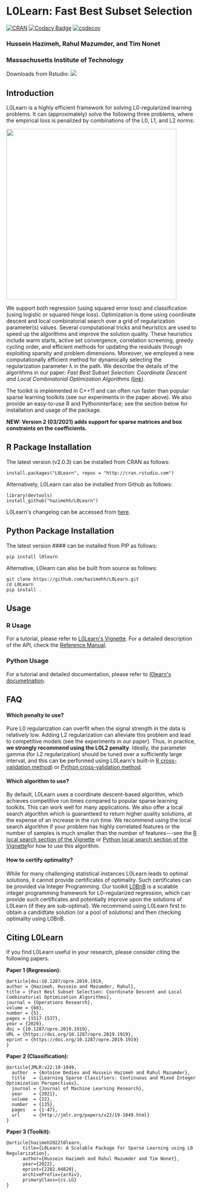 # L0Learn: Fast Best Subset Selection 
[![CRAN](https://www.r-pkg.org/badges/version/L0Learn)](https://cran.r-project.org/package=L0Learn) [![Codacy Badge](https://app.codacy.com/project/badge/Grade/7fd68c533fd1493288e7986df3cc6f6d)](https://www.codacy.com/gh/hazimehh/L0Learn/dashboard?utm_source=github.com&amp;utm_medium=referral&amp;utm_content=hazimehh/L0Learn&amp;utm_campaign=Badge_Grade) [![codecov](https://codecov.io/gh/hazimehh/L0Learn/branch/master/graph/badge.svg?token=QYDNA400OI)](https://codecov.io/gh/hazimehh/L0Learn)

### Hussein Hazimeh, Rahul Mazumder, and Tim Nonet
### Massachusetts Institute of Technology

Downloads from Rstudio: [![](https://cranlogs.r-pkg.org/badges/grand-total/L0Learn)](https://cran.rstudio.com/web/packages/L0Learn/index.html)

## Introduction
L0Learn is a highly efficient framework for solving L0-regularized learning problems. It can (approximately) solve the following three problems, where the empirical loss is penalized by combinations of the L0, L1, and L2 norms:

<img src="https://github.com/hazimehh/L0Learn/blob/master/misc/eqs.png" width = 450>

We support both regression (using squared error loss) and classification (using logistic or squared hinge loss). Optimization is done using coordinate descent and local combinatorial search over a grid of regularization parameter(s) values. Several  computational tricks and heuristics are used to speed up the algorithms and improve the solution quality. These heuristics include warm starts, active set convergence, correlation screening, greedy cycling order, and efficient methods for updating the residuals through exploiting sparsity and problem dimensions. Moreover, we employed a new computationally efficient method for dynamically selecting the regularization parameter λ in the path. We describe the details of the algorithms in our paper: *Fast Best Subset Selection: Coordinate Descent and Local Combinatorial Optimization Algorithms* ([link](https://pubsonline.informs.org/doi/10.1287/opre.2019.1919)). 

The toolkit is implemented in C++11 and can often run faster than popular sparse learning toolkits (see our experiments in the paper above). We also provide an easy-to-use R and Pythoninterface; see the section below for installation and usage of the package.

**NEW: Version 2 (03/2021) adds support for sparse matrices and box constraints on the coefficients.**

## R Package Installation
The latest version (v2.0.3) can be installed from CRAN as follows:
```{R}
install.packages("L0Learn", repos = "http://cran.rstudio.com")
```
Alternatively, L0Learn can also be installed from Github as follows:
```{R}
library(devtools)
install_github("hazimehh/L0Learn")
```
L0Learn's changelog can be accessed from [here](https://github.com/hazimehh/L0Learn/blob/master/ChangeLog).

## Python Package Installation
The latest version #### can be installed from PIP as follows:
```{python}
pip install l0learn
```
Alternative, L0learn can also be built from source as follows:
```{bash}
git clone https://github.com/hazimehh/L0Learn.git
cd L0Learn
pip install .
```


##  Usage
### R Usage
For a tutorial, please refer to [L0Learn's Vignette](https://cran.r-project.org/web/packages/L0Learn/vignettes/L0Learn-vignette.html). For a detailed description of the API, check the [Reference Manual](https://cran.r-project.org/web/packages/L0Learn/L0Learn.pdf).
### Python Usage
For a tutorial and detailed documentation, please refer to [l0learn's documetnation](https://tnonet.github.io/L0Learn/). 

## FAQ
#### Which penalty to use?
Pure L0 regularization can overfit when the signal strength in the data is relatively low. Adding L2 regularization can alleviate this problem and lead to competitive models (see the experiments in our paper). Thus, in practice, **we strongly  recommend using the L0L2 penalty**. Ideally, the parameter gamma (for L2 regularization) should be tuned over a sufficiently large interval, and this can be performed using L0Learn's built-in [R cross-validation method)](https://cran.r-project.org/web/packages/L0Learn/vignettes/L0Learn-vignette.html#cross-validation) or [Python cross-validation method](MISSING).

#### Which algorithm to use?
By default, L0Learn uses a coordinate descent-based algorithm, which achieves competitive run times compared to popular sparse learning toolkits. This can work well for many applications. We also offer a local search algorithm which is guarantteed to return higher quality solutions, at the expense of an increase in the run time. We recommend using the local search algorithm if your problem has highly correlated features or the number of samples is much smaller than the number of features---see the [R local search section of the Vignette](https://cran.r-project.org/web/packages/L0Learn/vignettes/L0Learn-vignette.html#higher-quality_solutions_using_local_search) or [Python local search section of the Vignette](https://cran.r-project.org/web/packages/L0Learn/vignettes/L0Learn-vignette.html#higher-quality_solutions_using_local_search)for how to use this algorithm.


#### How to certify optimality?
While for many challenging statistical instances L0Learn leads to optimal solutions, it cannot provide certificates of optimality. Such certificates can be provided via Integer Programming. Our toolkit [L0BnB](https://github.com/alisaab/l0bnb) is a scalable integer programming framework for L0-regularized regression, which can provide such certificates and potentially improve upon the solutions of L0Learn (if they are sub-optimal). We recommend using L0Learn first to obtain a candidtate solution (or a pool of solutions) and then checking optimality using L0BnB.


## Citing L0Learn
If you find L0Learn useful in your research, please consider citing the following papers.

**Paper 1 (Regression):**
```
@article{doi:10.1287/opre.2019.1919,
author = {Hazimeh, Hussein and Mazumder, Rahul},
title = {Fast Best Subset Selection: Coordinate Descent and Local Combinatorial Optimization Algorithms},
journal = {Operations Research},
volume = {68},
number = {5},
pages = {1517-1537},
year = {2020},
doi = {10.1287/opre.2019.1919},
URL = {https://doi.org/10.1287/opre.2019.1919},
eprint = {https://doi.org/10.1287/opre.2019.1919}
}
```

**Paper 2 (Classification):**
```
@article{JMLR:v22:19-1049,
  author  = {Antoine Dedieu and Hussein Hazimeh and Rahul Mazumder},
  title   = {Learning Sparse Classifiers: Continuous and Mixed Integer Optimization Perspectives},
  journal = {Journal of Machine Learning Research},
  year    = {2021},
  volume  = {22},
  number  = {135},
  pages   = {1-47},
  url     = {http://jmlr.org/papers/v22/19-1049.html}
}
```

**Paper 3 (Toolkit):**
```
@article{hazimeh2022l0learn,
      title={L0Learn: A Scalable Package for Sparse Learning using L0 Regularization}, 
      author={Hussein Hazimeh and Rahul Mazumder and Tim Nonet},
      year={2022},
      eprint={2202.04820},
      archivePrefix={arXiv},
      primaryClass={cs.LG}
}
```

